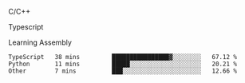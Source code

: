 <p>C/C++</p>
<p> Typescript</p>
<p>Learning Assembly</p>

<!--START_SECTION:waka-->

```text
TypeScript   38 mins         ████████████████▓░░░░░░░░   67.12 %
Python       11 mins         █████░░░░░░░░░░░░░░░░░░░░   20.21 %
Other        7 mins          ███░░░░░░░░░░░░░░░░░░░░░░   12.66 %
```

<!--END_SECTION:waka-->
